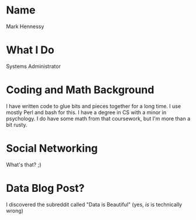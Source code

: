 Name
====
Mark Hennessy

What I Do
=========
Systems Administrator

Coding and Math Background
==========================
I have written code to glue bits and pieces together for a long time.
I use mostly Perl and bash for this.
I have a degree in CS with a minor in psychology.  I do have some math
from that coursework, but I'm more than a bit rusty.

Social Networking
=================
What's that? ;)

Data Blog Post?
===============
I discovered the subreddit called "Data is Beautiful" (yes, *is* is technically wrong)
